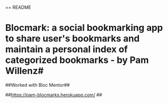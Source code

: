 == README

# Blocmark: a social bookmarking app to share user's bookmarks and maintain a personal index of categorized bookmarks - by Pam Willenz#

##Worked with Bloc Mentor##

##https://pam-blocmarks.herokuapp.com/ ##


